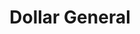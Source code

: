 ---
title: "Dollar General"
url: /panama-city-beach/dollar-general-thomas-drive/
shop: variety store
---